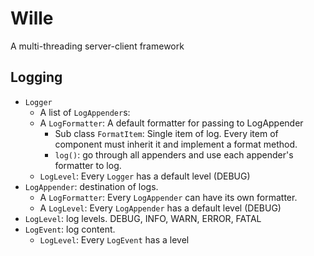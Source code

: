 # Wille

A multi-threading server-client framework

## Logging

- `Logger`
  - A list of `LogAppender`s: 
  - A `LogFormatter`: A default formatter for passing to LogAppender
    - Sub class `FormatItem`: Single item of log. Every item of component must inherit it and implement a format method.
    - `log()`: go through all appenders and use each appender's formatter to log.
  - `LogLevel`: Every `Logger` has a default level (DEBUG)
- `LogAppender`: destination of logs.
  - A `LogFormatter`: Every `LogAppender` can have its own formatter.
  - A `LogLevel`: Every `LogAppender` has a default level (DEBUG)
- `LogLevel`: log levels. DEBUG, INFO, WARN, ERROR, FATAL
- `LogEvent`: log content.
  - `LogLevel`: Every `LogEvent` has a level

